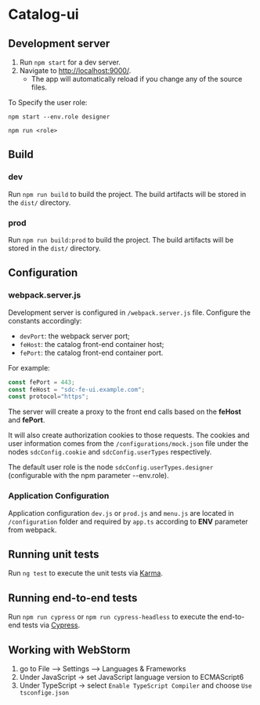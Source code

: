 # Catalog-ui

## Development server

1. Run `npm start` for a dev server.
2. Navigate to <http://localhost:9000/>.
   * The app will automatically reload if you change any of the source files.

To Specify the user role:

`npm start --env.role designer`

`npm run <role>`


## Build

### dev

Run `npm run build` to build the project.
The build artifacts will be stored in the `dist/` directory.

### prod

Run `npm run build:prod` to build the project.
The build artifacts will be stored in the `dist/` directory.

## Configuration

### webpack.server.js

Development server is configured in `/webpack.server.js` file. Configure the constants accordingly:
- `devPort`: the webpack server port;
- `feHost`: the catalog front-end container host;
- `fePort`: the catalog front-end container port.

For example:

```js
const fePort = 443;
const feHost = "sdc-fe-ui.example.com";
const protocol="https";
```

The server will create a proxy to the front end calls based on the  __feHost__ and __fePort__.

It will also create authorization cookies to those requests. The cookies and user information comes from the
`/configurations/mock.json` file under the nodes `sdcConfig.cookie` and `sdcConfig.userTypes` respectively.

The default user role is the node `sdcConfig.userTypes.designer` (configurable with the npm parameter --env.role).


### Application Configuration

Application configuration `dev.js` or `prod.js` and `menu.js` are located in `/configuration` folder and required by `app.ts` according to __ENV__ parameter from webpack.


## Running unit tests

Run `ng test` to execute the unit tests via [Karma](https://karma-runner.github.io).

## Running end-to-end tests

Run `npm run cypress` or `npm run cypress-headless` to execute the end-to-end tests via [Cypress](https://www.cypress.io/).

## Working with WebStorm

1. go to File --> Settings --> Languages & Frameworks
2. Under JavaScript -> set JavaScript language version to ECMAScript6
3. Under TypeScript -> select `Enable TypeScript Compiler` and choose `Use tsconfige.json`
